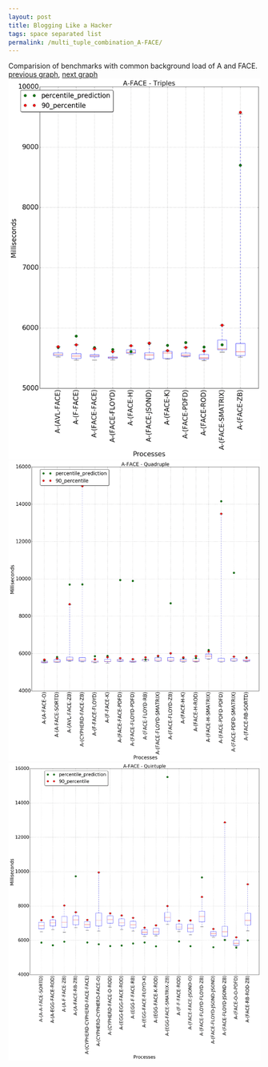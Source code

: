 ```yaml
---
layout: post
title: Blogging Like a Hacker
tags: space separated list
permalink: /multi_tuple_combination_A-FACE/
---
```


Comparision of benchmarks with common background load of A and FACE.
[previous graph](../multi_tuple_combination_A-EGG/), [next graph](../multi_tuple_combination_A-FLOYD/)
![graph figure](./images/triple/A/A-FACE_box.png)![graph figure](./images/quadruple/A/A-FACE_box.png)![graph figure](./images/quintuple/A/A-FACE_box.png)